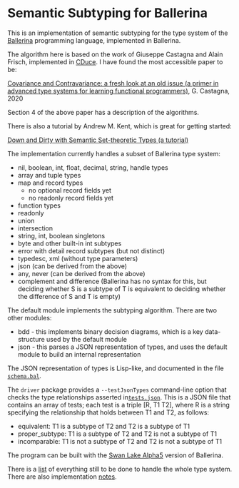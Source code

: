 # Semantic Subtyping for Ballerina

This is an implementation of semantic subtyping for the type system
of the [Ballerina](https://ballerina.io) programming language, implemented in Ballerina.

The algorithm here is based on the work of Giuseppe Castagna and Alain Frisch, implemented in
[CDuce](http://cduce.org). I have found the most accessible paper to be:

[Covariance and Contravariance: a fresh look at an old issue (a primer in advanced type systems for learning functional programmers)](https://arxiv.org/abs/1809.01427),
G. Castagna, 2020

Section 4 of the above paper has a description of the algorithms.

There is also a tutorial by Andrew M. Kent, which is great for getting started:

[Down and Dirty with Semantic Set-theoretic Types (a tutorial)](https://pnwamk.github.io/sst-tutorial/)

The implementation currently handles a subset of Ballerina type system:
* nil, boolean, int, float, decimal, string, handle types
* array and tuple types
* map and record types
    * no optional record fields yet
    * no readonly record fields yet
* function types
* readonly
* union
* intersection
* string, int, boolean singletons
* byte and other built-in int subtypes
* error with detail record subtypes (but not distinct)
* typedesc, xml (without type parameters)
* json (can be derived from the above)
* any, never (can be derived from the above)
* complement and difference (Ballerina has no syntax for this, but deciding whether S is a subtype of T is equivalent to deciding whether the difference of S and T is empty)

The default module implements the subtyping algorithm. There are two other modules:

* bdd - this implements binary decision diagrams, which is a key data-structure used by the default module
* json - this parses a JSON representation of types, and uses the default module to build an internal representation

The JSON  representation of types is Lisp-like, and documented in the file [`schema.bal`](modules/json/schema.bal).

The `driver` package provides a `--testJsonTypes` command-line option that checks the type relationships asserted in[`tests.json`](../driver/tests.json). This is a JSON file that contains an
array of tests; each test is a triple [R, T1 T2], where R is a string
specifying the relationship that holds between T1 and T2, as follows:

- equivalent: T1 is a subtype of T2 and T2 is a subtype of T1
- proper_subtype: T1 is a subtype of T2 and T2 is not a subtype of T1
- incomparable: T1 is not a subtype of T2 and T2 is not a subtype of T1

The program can be built with the [Swan Lake Alpha5](https://ballerina.io/downloads/) version of Ballerina.

There is a [list](TODO.md) of everything still to be done to handle the whole type system. There
are also implementation [notes](NOTES.md).
